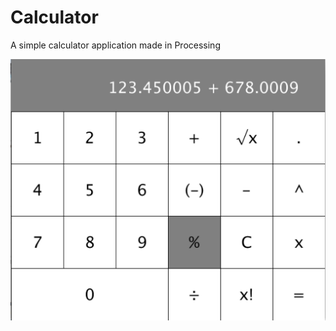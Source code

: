 # Calculator

A simple calculator application made in Processing

![Screenshot](https://github.com/Rheemster/Calculator/blob/master/CalculatorScreenshot.png)
